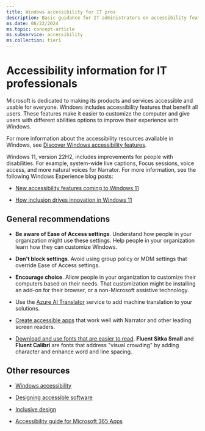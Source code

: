 ```yaml
---
title: Windows accessibility for IT pros
description: Basic guidance for IT administrators on accessibility features available in Windows client.
ms.date: 08/22/2024
ms.topic: concept-article
ms.subservice: accessibility
ms.collection: tier1
---
```


# Accessibility information for IT professionals

Microsoft is dedicated to making its products and services accessible and usable for everyone. Windows includes accessibility features that benefit all users. These features make it easier to customize the computer and give users with different abilities options to improve their experience with Windows.

For more information about the accessibility resources available in Windows, see [Discover Windows accessibility features](https://support.microsoft.com/windows/discover-windows-accessibility-features-8b1068e6-d3b8-4ba8-b027-133dd8911df9#WindowsVersion=Windows_11).

Windows 11, version 22H2, includes improvements for people with disabilities. For example, system-wide live captions, Focus sessions, voice access, and more natural voices for Narrator. For more information, see the following Windows Experience blog posts:

- [New accessibility features coming to Windows 11](https://blogs.windows.com/windowsexperience/2022/05/10/new-accessibility-features-coming-to-windows-11/)

- [How inclusion drives innovation in Windows 11](https://blogs.windows.com/windowsexperience/2022/09/20/how-inclusion-drives-innovation-in-windows-11/)

## General recommendations

- **Be aware of Ease of Access settings**. Understand how people in your organization might use these settings. Help people in your organization learn how they can customize Windows.

- **Don't block settings**. Avoid using group policy or MDM settings that override Ease of Access settings.

- **Encourage choice**. Allow people in your organization to customize their computers based on their needs. That customization might be installing an add-on for their browser, or a non-Microsoft assistive technology.

- Use the [Azure AI Translator](/azure/ai-services/translator/) service to add machine translation to your solutions.

- [Create accessible apps](/windows/apps/develop/accessibility) that work well with Narrator and other leading screen readers.

- [Download and use fonts that are easier to read](https://www.microsoft.com/download/details.aspx?id=50721). **Fluent Sitka Small** and **Fluent Calibri** are fonts that address "visual crowding" by adding character and enhance word and line spacing.

## Other resources

- [Windows accessibility](https://www.microsoft.com/windows/accessibility-features)

- [Designing accessible software](/windows/apps/design/accessibility/designing-inclusive-software)

- [Inclusive design](https://inclusive.microsoft.design/)

- [Accessibility guide for Microsoft 365 Apps](/microsoft-365-apps/deploy/accessibility-guide)
